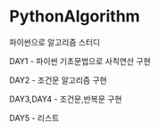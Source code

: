 # PythonAlgorithm
파이썬으로 알고리즘 스터디 

DAY1 - 파이썬 기초문법으로 사칙연산 구현

DAY2 - 조건문 알고리즘 구현 

DAY3,DAY4 - 조건문,반복문 구현 

DAY5 - 리스트 
